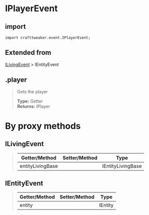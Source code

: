 # IPlayerEvent

## import
`import crafttweaker.event.IPlayerEvent;`

## Extended from
[ILivingEvent](/CraftTweaker/Vanilla/Events/ILivingEvent.md) > IEntityEvent

## .player
> Gets the player
>
> **Type:** Getter  
> **Returns:** IPlayer

# By proxy methods

## ILivingEvent
> | Getter/Method   | Setter/Method     | Type                  |
> |-----------------|-------------------|-----------------------|
> | entityLivingBase|                   | IEntityLivingBase     |

## IEntityEvent
> | Getter/Method   | Setter/Method     | Type                  |
> |-----------------|-------------------|-----------------------|
> | entity          |                   | IEntity               |